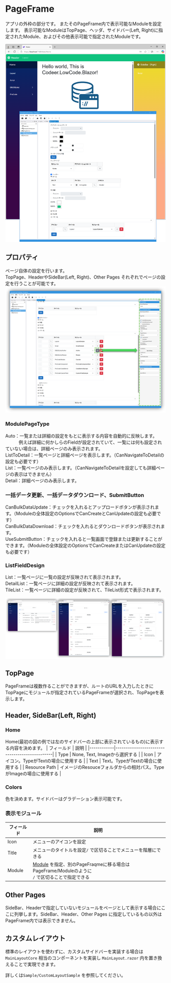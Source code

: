# PageFrame
アプリの外枠の部分です。
またそのPageFrame内で表示可能なModuleを設定します。
表示可能なModuleはTopPage、ヘッダ、サイドバー(Left, Right)に指定されたModule、およびその他表示可能で指定されたModuleです。

<img src="images/pageframe.png">

## プロパティ
ページ自体の設定を行います。  
TopPage、HeaderやSideBar(Left, Right)、Other Pages それぞれでページの設定を行うことが可能です。
<img src="images/pageframe_property.png">

### ModulePageType  
  Auto：一覧または詳細の設定をもとに表示する内容を自動的に反映します。  
　　　例えば詳細に何かしらのFieldが設定されていて、一覧には何も設定されていない場合は、詳細ページのみ表示されます。  
  ListToDetail：一覧ページと詳細ページを表示します。（CanNavigateToDetailの設定も必要です）  
  List：一覧ページのみ表示します。（CanNavigateToDetailを設定しても詳細ページの表示はできません）  
  Detail：詳細ページのみ表示します。

### 一括データ更新、一括データダウンロード、SubmitButton  
  CanBulkDataUpdate：チェックを入れるとアップロードボタンが表示されます。（Moduleの全体設定のOptionsでCanCreateとCanUpdateの設定も必要です）  
  CanBulkDataDownload：チェックを入れるとダウンロードボタンが表示されます。  
  UseSubmitButton：チェックを入れると一覧画面で登録または更新することができます。（Moduleの全体設定のOptionsでCanCreateまたはCanUpdateの設定も必要です）

### ListFieldDesign  
  List：一覧ページに一覧の設定が反映されて表示されます。  
  DetailList：一覧ページに詳細の設定が反映されて表示されます。  
  TileList：一覧ページに詳細の設定が反映されて、TileList形式で表示されます。

  <img src="images/list_field_design.png">

## TopPage
PageFrameは複数作ることができますが、ルートのURLを入力したときにTopPageにモジュールが指定されているPageFrameが選択され、TopPageを表示します。

## Header, SideBar(Left, Right)
### Home
Home(最初の図の例では左のサイドバーの上部に表示されているもの)に表示する内容を決めます。
| フィールド      | 説明                                            |
|------------|-----------------------------------------------|
| Type       | None, Text, Imageから選択する                                 |
| Icon      | アイコン。TypeがTextの場合に使用する       |
| Text      | Text。TypeがTextの場合に使用する       |
| Resource Path     | イメージのResouceフォルダからの相対パス。TypeがImageの場合に使用する                                           |

### Colors
色を決めます。サイドバーはグラデーション表示可能です。

### 表示モジュール
| フィールド      | 説明                                            |
|------------|-----------------------------------------------|
| Icon       | メニューのアイコンを設定                                  |
| Title      | メニューのタイトルを設定`/` で区切ることでメニューを階層にできる       |
| Module     | [Module](../module/module.md) を指定、別のPageFraqmeに移る場合はPageFrame/Moduleのように<br/>`/` で区切ることで指定できる                       |

## Other Pages
SideBar、Headerで指定していないモジュールをページとして表示する場合にここに列挙します。SideBar、Header、Other Pages に指定しているもの以外はPageFrame内では表示できません。

## カスタムレイアウト

標準のレイアウトを使わずに、カスタムサイドバーを実装する場合は `MainLayoutCore` 相当のコンポーネントを実装し `MainLayout.razor` 内を置き換えることで実現できます。

詳しくは`Sample/CustomLayoutSample` を参照してください。
